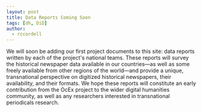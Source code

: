 ```yaml
---
layout: post
title: Data Reports Coming Soon
tags: [dh, DiD]
author: 
  - rccordell
---
```


We will soon be adding our first project documents to this site: data reports written by each of the project's national teams. These reports will survey the historical newspaper data available in our countries—as well as some freely available from other regions of the world—and provide a unique, transnational perspective on digitized historical newspapers, their availability, and their formats. We hope these reports will constitute an early contribution from the OcEx project to the wider digital humanities community, as well as any researchers interested in transnational periodicals research.

